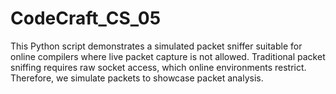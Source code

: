 # CodeCraft_CS_05
This Python script demonstrates a simulated packet sniffer suitable for online compilers where live packet capture is not allowed. Traditional packet sniffing requires raw socket access, which online environments restrict. Therefore, we simulate packets to showcase packet analysis.
